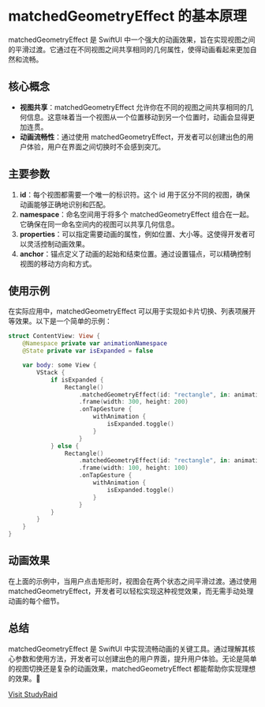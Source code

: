 ﻿# matchedGeometryEffect 的基本原理

matchedGeometryEffect 是 SwiftUI 中一个强大的动画效果，旨在实现视图之间的平滑过渡。它通过在不同视图之间共享相同的几何属性，使得动画看起来更加自然和流畅。

## 核心概念

- **视图共享**：matchedGeometryEffect 允许你在不同的视图之间共享相同的几何信息。这意味着当一个视图从一个位置移动到另一个位置时，动画会显得更加连贯。
- **动画流畅性**：通过使用 matchedGeometryEffect，开发者可以创建出色的用户体验，用户在界面之间切换时不会感到突兀。

## 主要参数

1. **id**：每个视图都需要一个唯一的标识符。这个 id 用于区分不同的视图，确保动画能够正确地识别和匹配。
2. **namespace**：命名空间用于将多个 matchedGeometryEffect 组合在一起。它确保在同一命名空间内的视图可以共享几何信息。
3. **properties**：可以指定需要动画的属性，例如位置、大小等。这使得开发者可以灵活控制动画效果。
4. **anchor**：锚点定义了动画的起始和结束位置。通过设置锚点，可以精确控制视图的移动方向和方式。

## 使用示例

在实际应用中，matchedGeometryEffect 可以用于实现如卡片切换、列表项展开等效果。以下是一个简单的示例：

```swift
struct ContentView: View {
    @Namespace private var animationNamespace
    @State private var isExpanded = false

    var body: some View {
        VStack {
            if isExpanded {
                Rectangle()
                    .matchedGeometryEffect(id: "rectangle", in: animationNamespace)
                    .frame(width: 300, height: 200)
                    .onTapGesture {
                        withAnimation {
                            isExpanded.toggle()
                        }
                    }
            } else {
                Rectangle()
                    .matchedGeometryEffect(id: "rectangle", in: animationNamespace)
                    .frame(width: 100, height: 100)
                    .onTapGesture {
                        withAnimation {
                            isExpanded.toggle()
                        }
                    }
            }
        }
    }
}
```

## 动画效果

在上面的示例中，当用户点击矩形时，视图会在两个状态之间平滑过渡。通过使用 matchedGeometryEffect，开发者可以轻松实现这种视觉效果，而无需手动处理动画的每个细节。

## 总结

matchedGeometryEffect 是 SwiftUI 中实现流畅动画的关键工具。通过理解其核心参数和使用方法，开发者可以创建出色的用户界面，提升用户体验。无论是简单的视图切换还是复杂的动画效果，matchedGeometryEffect 都能帮助你实现理想的效果。🎉

[Visit StudyRaid](https://app.studyraid.com/en/read/30594/1318619/matchedgeometryeffect)
